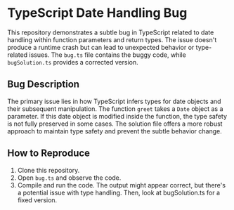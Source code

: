 # TypeScript Date Handling Bug

This repository demonstrates a subtle bug in TypeScript related to date handling within function parameters and return types.  The issue doesn't produce a runtime crash but can lead to unexpected behavior or type-related issues.  The `bug.ts` file contains the buggy code, while `bugSolution.ts` provides a corrected version.

## Bug Description

The primary issue lies in how TypeScript infers types for date objects and their subsequent manipulation. The function `greet` takes a `Date` object as a parameter. If this date object is modified inside the function, the type safety is not fully preserved in some cases. The solution file offers a more robust approach to maintain type safety and prevent the subtle behavior change.

## How to Reproduce

1. Clone this repository.
2. Open `bug.ts` and observe the code.
3. Compile and run the code.  The output might appear correct, but there's a potential issue with type handling. Then, look at bugSolution.ts for a fixed version.